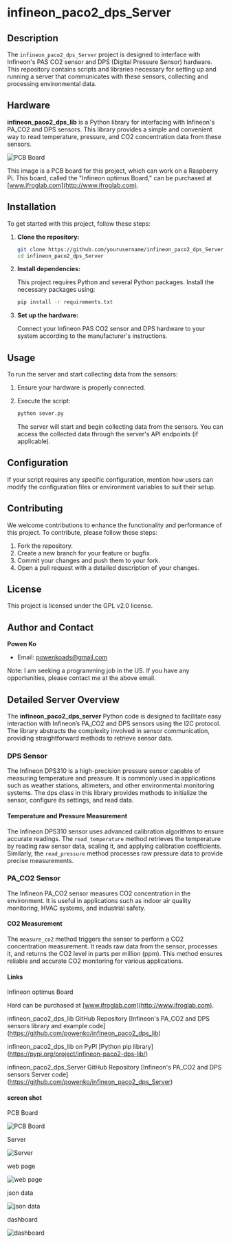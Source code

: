 
# infineon_paco2_dps_Server

## Description

The `infineon_paco2_dps_Server` project is designed to interface with Infineon's PAS CO2 sensor and DPS (Digital Pressure Sensor) hardware. This repository contains scripts and libraries necessary for setting up and running a server that communicates with these sensors, collecting and processing environmental data.

## Hardware

**infineon_paco2_dps_lib** is a Python library for interfacing with Infineon's PA_CO2 and DPS sensors. This library provides a simple and convenient way to read temperature, pressure, and CO2 concentration data from these sensors.

![PCB Board](https://github.com/powenko/infineon_paco2_dps_lib/raw/master/IMG_0001.jpg)

This image is a PCB board for this project, which can work on a Raspberry Pi. This board, called the "Infineon optimus Board," can be purchased at [www.ifroglab.com](http://www.ifroglab.com).


## Installation

To get started with this project, follow these steps:

1. **Clone the repository:**

   ```bash
   git clone https://github.com/yourusername/infineon_paco2_dps_Server.git
   cd infineon_paco2_dps_Server
   ```

2. **Install dependencies:**

   This project requires Python and several Python packages. Install the necessary packages using:

   ```bash
   pip install -r requirements.txt
   ```

3. **Set up the hardware:**

   Connect your Infineon PAS CO2 sensor and DPS hardware to your system according to the manufacturer's instructions.

## Usage

To run the server and start collecting data from the sensors:

1. Ensure your hardware is properly connected.
2. Execute the script:

   ```bash
   python sever.py
   ```

   The server will start and begin collecting data from the sensors. You can access the collected data through the server's API endpoints (if applicable).

## Configuration

If your script requires any specific configuration, mention how users can modify the configuration files or environment variables to suit their setup.

## Contributing

We welcome contributions to enhance the functionality and performance of this project. To contribute, please follow these steps:

1. Fork the repository.
2. Create a new branch for your feature or bugfix.
3. Commit your changes and push them to your fork.
4. Open a pull request with a detailed description of your changes.

## License
 
This project is licensed under the GPL v2.0 license.


## Author and Contact

**Powen Ko**

- Email: powenkoads@gmail.com

Note: I am seeking a programming job in the US. If you have any opportunities, please contact me at the above email.

## Detailed Server Overview

The **infineon_paco2_dps_server** Python code is designed to facilitate easy interaction with Infineon’s PA_CO2 and DPS sensors using the I2C protocol. The library abstracts the complexity involved in sensor communication, providing straightforward methods to retrieve sensor data.

### DPS Sensor

The Infineon DPS310 is a high-precision pressure sensor capable of measuring temperature and pressure. It is commonly used in applications such as weather stations, altimeters, and other environmental monitoring systems. The dps class in this library provides methods to initialize the sensor, configure its settings, and read data.

#### Temperature and Pressure Measurement

The Infineon DPS310 sensor uses advanced calibration algorithms to ensure accurate readings. The `read_temperature` method retrieves the temperature by reading raw sensor data, scaling it, and applying calibration coefficients. Similarly, the `read_pressure` method processes raw pressure data to provide precise measurements.

### PA_CO2 Sensor

The Infineon PA_CO2 sensor measures CO2 concentration in the environment. It is useful in applications such as indoor air quality monitoring, HVAC systems, and industrial safety.

#### CO2 Measurement

The `measure_co2` method triggers the sensor to perform a CO2 concentration measurement. It reads raw data from the sensor, processes it, and returns the CO2 level in parts per million (ppm). This method ensures reliable and accurate CO2 monitoring for various applications.

####  Links
Infineon optimus Board

Hard can be purchased at [www.ifroglab.com](http://www.ifroglab.com).

infineon_paco2_dps_lib GitHub Repository  [Infineon's PA_CO2 and DPS sensors library and example code] (https://github.com/powenko/infineon_paco2_dps_lib)

infineon_paco2_dps_lib on PyPI  [Python pip library] (https://pypi.org/project/infineon-paco2-dps-lib/)

infineon_paco2_dps_Server GitHub Repository [Infineon's PA_CO2 and DPS sensors  Server code]  (https://github.com/powenko/infineon_paco2_dps_Server)



####  screen shot
PCB Board

![PCB Board](https://github.com/powenko/infineon_paco2_dps_lib/raw/master/IMG_0001.jpg)

Server

![Server](https://github.com/powenko/infineon_paco2_dps_Server/blob/master/docs/01_server.png?raw=true) 

web page

![web page](https://github.com/powenko/infineon_paco2_dps_Server/blob/master/docs/02_webpage.png?raw=true) 

json data

![json data](https://github.com/powenko/infineon_paco2_dps_Server/blob/master/docs/03_alljson.png) 

dashboard

![dashboard](https://github.com/powenko/infineon_paco2_dps_Server/blob/master/docs/04_dashboard.png?raw=true) 



